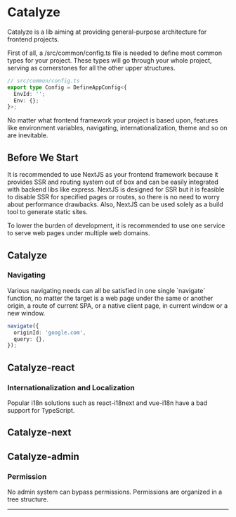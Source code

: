 # Catalyze

Catalyze is a lib aiming at providing general-purpose architecture for frontend projects.

First of all, a /src/common/config.ts file is needed to define most common types for your project. These types will go through your whole project, serving as cornerstones for all the other upper structures.

```typescript
// src/common/config.ts
export type Config = DefineAppConfig<{
  EnvId: '';
  Env: {};
}>;
```

No matter what frontend framework your project is based upon, features like environment variables, navigating, internationalization, theme and so on are inevitable.

## Before We Start

It is recommended to use NextJS as your frontend framework because it provides SSR and routing system out of box and can be easily integrated with backend libs like express. NextJS is designed for SSR but it is feasible to disable SSR for specified pages or routes, so there is no need to worry about performance drawbacks. Also, NextJS can be used solely as a build tool to generate static sites.

To lower the burden of development, it is recommended to use one service to serve web pages under multiple web domains.

## Catalyze

### Navigating

Various navigating needs can all be satisfied in one single \`navigate\` function, no matter the target is a web page under the same or another origin, a route of current SPA, or a native client page, in current window or a new window.

```typescript
navigate({
  originId: 'google.com',
  query: {},
});
```

## Catalyze-react

### Internationalization and Localization

Popular i18n solutions such as react-i18next and vue-i18n have a bad support for TypeScript.

## Catalyze-next



## Catalyze-admin

### Permission

No admin system can bypass permissions. Permissions are organized in a tree structure.

***
